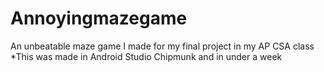 # Annoyingmazegame
An unbeatable maze game I made for my final project in my AP CSA class
*This was made in Android Studio Chipmunk and in under a week
